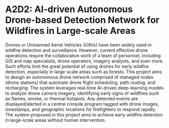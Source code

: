 # A2D2: AI-driven Autonomous Drone-based Detection Network for Wildfires in Large-scale Areas

Drones or Unmanned Aerial Vehicles (UAVs) have been widely used in wildfire detection and surveillance. However, current effective drone operations require the collaborative work of a team of personnel, including GIS and map specialists, drone operators, imagery analysts, and even more. Such efforts limit the great potential of using drones for early wildfire detection, especially in large-scale areas such as forests. This project aims to design an autonomous drone network comprised of managed nodes (drone stations) that automate drone flight scheduling, path routing, and recharging. The system leverages real-time AI-driven deep-learning models to analyze drone camera imagery, identifying early signs of wildfires such as flames, smoke, or thermal hotspots. Any detected events are displayed/alerted in a central console program tagged with drone images, timestamps, and geographic locations for firefighters to respond rapidly.
The system proposed in this project aims to achieve early wildfire detection in large-scale areas without human intervention.
